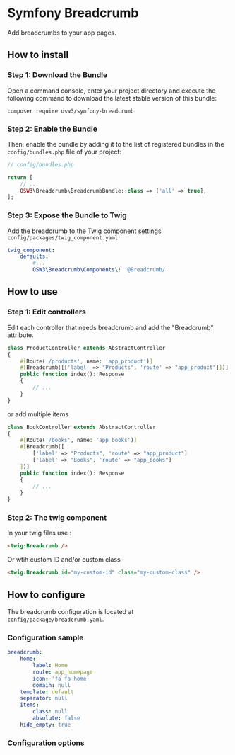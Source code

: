 # Symfony Breadcrumb

Add breadcrumbs to your app pages.

## How to install

### Step 1: Download the Bundle

Open a command console, enter your project directory and execute the
following command to download the latest stable version of this bundle:

```console
composer require osw3/symfony-breadcrumb
```

### Step 2: Enable the Bundle

Then, enable the bundle by adding it to the list of registered bundles
in the `config/bundles.php` file of your project:

```php 
// config/bundles.php

return [
    // ...
    OSW3\Breadcrumb\BreadcrumbBundle::class => ['all' => true],
];
```

### Step 3: Expose the Bundle to Twig

Add the breadcrumb to the Twig component settings `config/packages/twig_component.yaml`

```yaml
twig_component:
    defaults:
        #...
        OSW3\Breadcrumb\Components\: '@Breadcrumb/'
```

## How to use

### Step 1: Edit controllers

Edit each controller that needs breadcrumb and add the "Breadcrumb" attribute.

```php 
class ProductController extends AbstractController
{
    #[Route('/products', name: 'app_product')]
    #[Breadcrumb([['label' => "Products", 'route' => "app_product"]])]
    public function index(): Response
    {
        // ...
    }
}
```

or add multiple items

```php 
class BookController extends AbstractController
{
    #[Route('/books', name: 'app_books')]
    #[Breadcrumb([
        ['label' => "Products", 'route' => "app_product"]
        ['label' => "Books", 'route' => "app_books"]
    ])]
    public function index(): Response
    {
        // ...
    }
}
```

### Step 2: The twig component

In your twig files use : 

```html
<twig:Breadcrumb />
```

Or wtih custom ID and/or custom class 

```html 
<twig:Breadcrumb id="my-custom-id" class="my-custom-class" />
```

## How to configure

The breadcrumb configuration is located at `config/package/breadcrumb.yaml`.

### Configuration sample

```yaml
breadcrumb:
    home:
        label: Home
        route: app_homepage
        icon: 'fa fa-home'
        domain: null
    template: default
    separator: null
    items:
        class: null
        absolute: false
    hide_empty: true
```

### Configuration options
